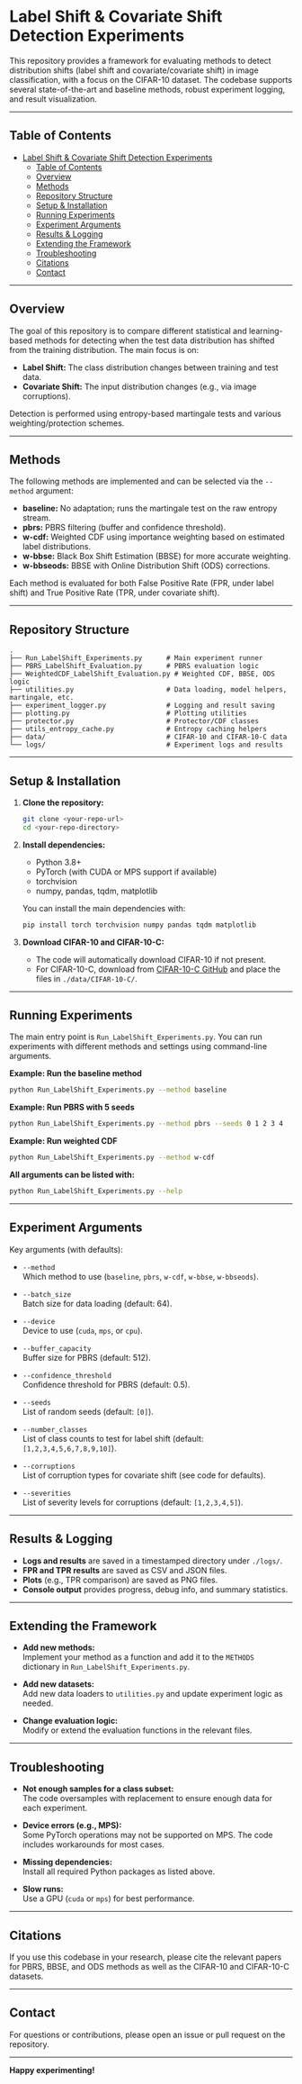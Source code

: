 # Label Shift & Covariate Shift Detection Experiments

This repository provides a framework for evaluating methods to detect distribution shifts (label shift and covariate/covariate shift) in image classification, with a focus on the CIFAR-10 dataset. The codebase supports several state-of-the-art and baseline methods, robust experiment logging, and result visualization.

---

## Table of Contents

- [Label Shift \& Covariate Shift Detection Experiments](#label-shift--covariate-shift-detection-experiments)
  - [Table of Contents](#table-of-contents)
  - [Overview](#overview)
  - [Methods](#methods)
  - [Repository Structure](#repository-structure)
  - [Setup \& Installation](#setup--installation)
  - [Running Experiments](#running-experiments)
  - [Experiment Arguments](#experiment-arguments)
  - [Results \& Logging](#results--logging)
  - [Extending the Framework](#extending-the-framework)
  - [Troubleshooting](#troubleshooting)
  - [Citations](#citations)
  - [Contact](#contact)

---

## Overview

The goal of this repository is to compare different statistical and learning-based methods for detecting when the test data distribution has shifted from the training distribution. The main focus is on:
- **Label Shift:** The class distribution changes between training and test data.
- **Covariate Shift:** The input distribution changes (e.g., via image corruptions).

Detection is performed using entropy-based martingale tests and various weighting/protection schemes.

---

## Methods

The following methods are implemented and can be selected via the `--method` argument:

- **baseline:** No adaptation; runs the martingale test on the raw entropy stream.
- **pbrs:** PBRS filtering (buffer and confidence threshold).
- **w-cdf:** Weighted CDF using importance weighting based on estimated label distributions.
- **w-bbse:** Black Box Shift Estimation (BBSE) for more accurate weighting.
- **w-bbseods:** BBSE with Online Distribution Shift (ODS) corrections.

Each method is evaluated for both False Positive Rate (FPR, under label shift) and True Positive Rate (TPR, under covariate shift).

---

## Repository Structure

```
.
├── Run_LabelShift_Experiments.py      # Main experiment runner
├── PBRS_LabelShift_Evaluation.py      # PBRS evaluation logic
├── WeightedCDF_LabelShift_Evaluation.py # Weighted CDF, BBSE, ODS logic
├── utilities.py                       # Data loading, model helpers, martingale, etc.
├── experiment_logger.py               # Logging and result saving
├── plotting.py                        # Plotting utilities
├── protector.py                       # Protector/CDF classes
├── utils_entropy_cache.py             # Entropy caching helpers
├── data/                              # CIFAR-10 and CIFAR-10-C data
└── logs/                              # Experiment logs and results
```

---

## Setup & Installation

1. **Clone the repository:**
   ```bash
   git clone <your-repo-url>
   cd <your-repo-directory>
   ```

2. **Install dependencies:**
   - Python 3.8+
   - PyTorch (with CUDA or MPS support if available)
   - torchvision
   - numpy, pandas, tqdm, matplotlib

   You can install the main dependencies with:
   ```bash
   pip install torch torchvision numpy pandas tqdm matplotlib
   ```

3. **Download CIFAR-10 and CIFAR-10-C:**
   - The code will automatically download CIFAR-10 if not present.
   - For CIFAR-10-C, download from [CIFAR-10-C GitHub](https://github.com/hendrycks/robustness) and place the files in `./data/CIFAR-10-C/`.

---

## Running Experiments

The main entry point is `Run_LabelShift_Experiments.py`. You can run experiments with different methods and settings using command-line arguments.

**Example: Run the baseline method**
```bash
python Run_LabelShift_Experiments.py --method baseline
```

**Example: Run PBRS with 5 seeds**
```bash
python Run_LabelShift_Experiments.py --method pbrs --seeds 0 1 2 3 4
```

**Example: Run weighted CDF**
```bash
python Run_LabelShift_Experiments.py --method w-cdf
```

**All arguments can be listed with:**
```bash
python Run_LabelShift_Experiments.py --help
```

---

## Experiment Arguments

Key arguments (with defaults):

- `--method`  
  Which method to use (`baseline`, `pbrs`, `w-cdf`, `w-bbse`, `w-bbseods`).

- `--batch_size`  
  Batch size for data loading (default: 64).

- `--device`  
  Device to use (`cuda`, `mps`, or `cpu`).

- `--buffer_capacity`  
  Buffer size for PBRS (default: 512).

- `--confidence_threshold`  
  Confidence threshold for PBRS (default: 0.5).

- `--seeds`  
  List of random seeds (default: `[0]`).

- `--number_classes`  
  List of class counts to test for label shift (default: `[1,2,3,4,5,6,7,8,9,10]`).

- `--corruptions`  
  List of corruption types for covariate shift (see code for defaults).

- `--severities`  
  List of severity levels for corruptions (default: `[1,2,3,4,5]`).

---

## Results & Logging

- **Logs and results** are saved in a timestamped directory under `./logs/`.
- **FPR and TPR results** are saved as CSV and JSON files.
- **Plots** (e.g., TPR comparison) are saved as PNG files.
- **Console output** provides progress, debug info, and summary statistics.

---

## Extending the Framework

- **Add new methods:**  
  Implement your method as a function and add it to the `METHODS` dictionary in `Run_LabelShift_Experiments.py`.

- **Add new datasets:**  
  Add new data loaders to `utilities.py` and update experiment logic as needed.

- **Change evaluation logic:**  
  Modify or extend the evaluation functions in the relevant files.

---

## Troubleshooting

- **Not enough samples for a class subset:**  
  The code oversamples with replacement to ensure enough data for each experiment.

- **Device errors (e.g., MPS):**  
  Some PyTorch operations may not be supported on MPS. The code includes workarounds for most cases.

- **Missing dependencies:**  
  Install all required Python packages as listed above.

- **Slow runs:**  
  Use a GPU (`cuda` or `mps`) for best performance.

---

## Citations

If you use this codebase in your research, please cite the relevant papers for PBRS, BBSE, and ODS methods as well as the CIFAR-10 and CIFAR-10-C datasets.

---

## Contact

For questions or contributions, please open an issue or pull request on the repository.

---

**Happy experimenting!**